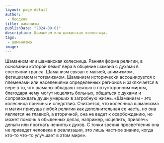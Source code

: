 ```yaml
---
layout: page-detail
author:
 - Яшодеви
title: шаманизм
publishDate: "2024-09-01"
description: Шаманизм или шаманская колесница.
tags:
 - шаманизма
image: 
---
```


Шаманизм или шаманская колесница.
Ранняя форма религии, в основании которой лежит вера в общение шамана с духами в состоянии транса. Шаманизм связан с магией, анимизмом, фетишизмом и тотемизмом. Шаманизм исторически ассоциируется с племенами или населениями определенных регионов и заключается в вере в то, что шаманы обладают связью с потусторонним миром, благодаря чему могут исцелять больных, общаться с духами и сопровождать души умерших в загробную жизнь.
 «Шаманизм - это колесница причины и следствия. Считается, что колесница шаманизма и магии присуща любой религии как дополнительная ее часть, но она является не главной, а вторичной, она не ведет к освобождению, но может помочь в обыденных делах, например, исцелить, привлечь деньги или прогнать нечистых духов. С точки зрения просветления она не приведет человека к реализации, это лишь частное знание, когда кто-то что-то улучшает в этом мире».

